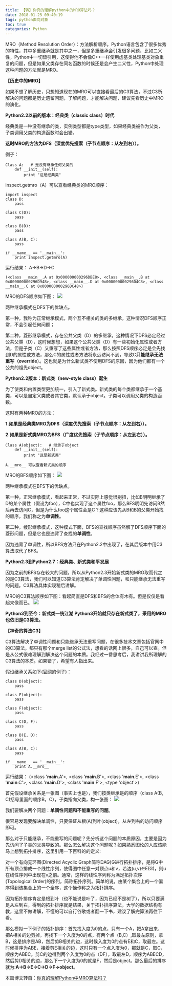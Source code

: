 ```yaml
---
title: 【转】你真的理解python中的MRO算法吗？
date: 2018-01-25 09:40:19
tags: python面向对象
toc: true
categories: Python
---
```

MRO（Method Resolution Order）：方法解析顺序。Python语言包含了很多优秀的特性，其中多重继承就是其中之一，但是多重继承会引发很多问题，比如二义性，Python中一切皆引用，这使得他不会像C++一样使用虚基类处理基类对象重复的问题，但是如果父类存在同名函数的时候还是会产生二义性，Python中处理这种问题的方法就是MRO。
<!--more-->

**【历史中的MRO】**

如果不想了解历史，只想知道现在的MRO可以直接看最后的C3算法，不过C3所解决的问题都是历史遗留问题，了解问题，才能解决问题，建议先看历史中MRO的演化。

**Python2.2以前的版本：经典类（classic class）时代**

经典类是一种没有继承的类，实例类型都是type类型，如果经典类被作为父类，子类调用父类的构造函数时会出错。

**这时MRO的方法为DFS（深度优先搜索（子节点顺序：从左到右））。**

例子：

	Class A:   # 是没有继承任何父类的
    	def __init__(self):
        	print "这是经典类"

inspect.getmro（A）可以查看经典类的MRO顺序：

	import inspect
	class D:
	    pass
	 
	class C(D):
	    pass
	 
	class B(D):
	    pass
	 
	class A(B, C):
	    pass
	 
	if __name__ == '__main__':
	    print inspect.getmro(A)
	    
运行结果： A->B->D->C
 
	(<class __main__.A at 0x000000000296DBE8>, <class __main__.B at 0x000000000296D948>, <class __main__.D at 0x000000000296D4C8>, <class __main__.C at 0x000000000296DC48>)

MRO的DFS顺序如下图：
![](https://i.imgur.com/oJH2OT0.jpg)

两种继承模式在DFS下的优缺点。

第一种，我称为正常继承模式，两个互不相关的类的多继承，这种情况DFS顺序正常，不会引起任何问题；

第二种，菱形继承模式，存在公共父类（D）的多继承，这种情况下DFS必定经过公共父类（D），这时候想想，如果这个公共父类（D）有一些初始化属性或者方法，但是子类（C）又重写了这些属性或者方法，那么按照DFS顺序必定是会先找到D的属性或方法，那么C的属性或者方法将永远访问不到，导致C**只能继承无法重写（override**）。这也就是为什么新式类不使用DFS的原因，因为他们都有一个公共的祖先object。

**Python2.2版本：新式类（new-style class）诞生**

为了使类和内置类型更加统一，引入了新式类。新式类的每个类都继承于一个基类，可以是自定义类或者其它类，默认承于object。子类可以调用父类的构造函数。

这时有两种MRO的方法：

**1.如果是经典类MRO为DFS（深度优先搜索（子节点顺序：从左到右））。**

**2.如果是新式类MRO为BFS（广度优先搜索（子节点顺序：从左到右））。**

	Class A(object):   # 继承于object
	    def __init__(self):
	        print "这是新式类"
	
	A.__mro__ 可以查看新式类的顺序

MRO的BFS顺序如下图：
![](https://i.imgur.com/8TGGnON.jpg)

两种继承模式在BFS下的优缺点。

第一种，正常继承模式，看起来正常，不过实际上感觉很别扭，比如B明明继承了D的某个属性（假设为foo），C中也实现了这个属性foo，那么BFS明明先访问B然后再去访问C，但是为什么foo这个属性会是C？这种应该先从B和B的父类开始找的顺序，我们称之为**单调性**。

第二种，棱形继承模式，这种模式下面，BFS的查找顺序虽然解了DFS顺序下面的菱形问题，但是它也是违背了查找的**单调性**。

因为违背了单调性，所以BFS方法只在Python2.2中出现了，在其后版本中用C3算法取代了BFS。

**Python2.3到Python2.7：经典类、新式类和平发展**

因为之前的BFS存在较大的问题，所以从Python2.3开始新式类的MRO取而代之的是C3算法，我们可以知道C3算法肯定解决了单调性问题，和只能继承无法重写的问题。C3算法具体实现稍后讲解。

MRO的C3算法顺序如下图：看起简直是DFS和BFS的合体有木有。但是仅仅是看起来像而已。
![](https://i.imgur.com/P2mkGUe.jpg)

**Python3到至今：新式类一统江湖**
**Python3开始就只存在新式类了，采用的MRO也依旧是C3算法。**

**【神奇的算法C3】**

C3算法解决了单调性问题和只能继承无法重写问题，在很多技术文章包括官网中的C3算法，都只有那个merge list的公式法，想看的话网上很多，自己可以查。但是从公式很难理解到解决这个问题的本质。我经过一番思考后，我讲讲我所理解的C3算法的本质。如果错了，希望有人指出来。

假设继承关系如下([官网](https://www.python.org/download/releases/2.3/mro/#bad-method-resolution-orders)的例子)：

	class D(object):
	    pass
	 
	class E(object):
	    pass
	 
	class F(object):
	    pass
	 
	class C(D, F):
	    pass
	 
	class B(E, D):
	    pass
	 
	class A(B, C):
	    pass
	 
	if __name__ == '__main__':
	    print A.__mro__

运行结果：
	(<class '__main__.A'>, <class '__main__.B'>, <class '__main__.E'>, <class '__main__.C'>, <class '__main__.D'>, <class '__main__.F'>, <type 'object'>)

首先假设继承关系是一张图（事实上也是），我们按类继承是的顺序（class A(B, C)括号里面的顺序B，C），子类指向父类，构一张图：
![](https://i.imgur.com/l0TT9rk.jpg)

我们要解决两个问题：**单调性问题和不能重写的问题**。

很容易发现要解决单调性，只要保证从根(A)到叶(object)，从左到右的访问顺序即可。

那么对于只能继承，不能重写的问题呢？先分析这个问题的本质原因，主要是因为先访问了子类的父类导致的。那么怎么解决这个问题呢？如果熟悉图论的人应该能马上想到拓扑排序，这里引用一下百科的的定义:

对一个有向无环图(Directed Acyclic Graph简称DAG)G进行拓扑排序，是将G中所有顶点排成一个线性序列，使得图中任意一对顶点u和v，若边(u,v)∈E(G)，则u在线性序列中出现在v之前。通常，这样的线性序列称为满足拓扑次序(Topological Order)的序列，简称拓扑序列。简单的说，由某个集合上的一个偏序得到该集合上的一个全序，这个操作称之为拓扑排序。

因为拓扑排序肯定是根到叶（也不能说是叶了，因为已经不是树了），所以只要满足从左到右，得到的拓扑排序就是结果，关于拓扑排序算法，大学的数据结构有教，这里不做讲解，不懂的可以自行谷歌或者翻一下书，建议了解完算法再往下看。

那么模拟一下例子的拓扑排序：首先找入度为0的点，只有一个A，把A拿出来，把A相关的边剪掉，再找下一个入度为0的点，有两个点（B,C）,取最左原则，拿B，这是排序是AB，然后剪B相关的边，这时候入度为0的点有E和C，取最左。这时候排序为ABE，接着剪E相关的边，这时只有一个点入度为0，那就是C，取C，顺序为ABEC。剪C的边得到两个入度为0的点（DF），取最左D，顺序为ABECD，然后剪D相关的边，那么下一个入度为0的就是F，然后是object。那么最后的排序就为:**A->B->E->C->D->F->object**。

本篇博文转自：[你真的理解Python中MRO算法吗？](http://python.jobbole.com/85685/)
